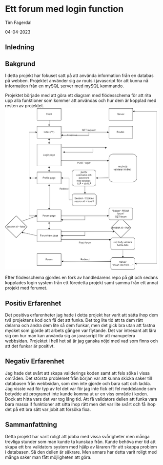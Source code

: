 # Ett forum med login function
Tim Fagerdal

04-04-2023

## Inledning


## Bakgrund
I detta projekt har fokuset satt på att använda information från en databas på webben. Projektet använder sig av routs i javascript för att kunna nå information från en mySQL server med mySQL kommando. 

Projektet började med att göra ett diagram med flödesschema för att rita upp alla funktioner som kommer att användas och hur dem är kopplad med resten av projektet. 
![flödesschema](pm_img/Diagram.png)

Efter flödesschema gjordes en fork av handledarens repo på git och sedans kopplades login system från ett föredetta projekt samt samma från ett annat projekt med forumet. 

## Positiv Erfarenhet 
Det positiva erfarenheter jag hade i detta projekt har varit att sätta ihop dem två projektens kod och få det att funka. Det tog lite tid att ta dem rätt delarna och ändra dem lite så dem funkar, men det gick bra utan att fastna  mycket som gjorde att arbets gången var flytande. Det var intresant att lära sig om hur man kan använda sig av javascript för att manupelera webbsidan. Projektet i hell het så är jag ganska nöjd med vad som finns och att det funkar är positivt.

## Negativ Erfarenhet 
Jag hade det svårt att skapa validerings koden samt att fels söka i vissa områden. Det största problemet från början var att kunna skicka saker till databasen från webbsidan, som den inte gjorde och bara satt och ladda. Jag visste vad för typ av fel det var för jag inte fick ett fel meddelande som betydde att programet inte kunde komma ut ur en viss område i koden. Dock att hitta vars det var tog lång tid. Att få validators dellen att funka vara bara massa if funktioner att sitta ihop rätt men det var lite svårt och få ihop det på ett bra sätt var jobit att försöka fixa. 


## Sammanfattning 
Detta projekt har varit roligt att jobba med vissa svårigheter men många trevliga stunder som man kunde ta kunskap från. Kunde behöva mer tid att skapa ett bra validators system med hjälp av läraren för att skappa problem i databasen. Så den dellen är säkrare. Men annars har detta varit roligt med många saker man fått möjligheten att göra. 